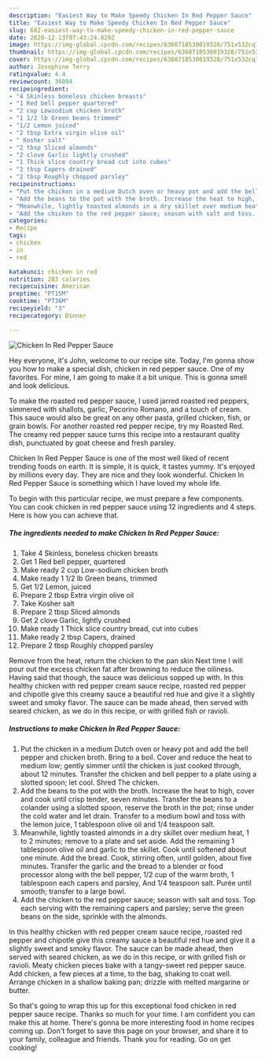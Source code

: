```yaml
---
description: "Easiest Way to Make Speedy Chicken In Red Pepper Sauce"
title: "Easiest Way to Make Speedy Chicken In Red Pepper Sauce"
slug: 682-easiest-way-to-make-speedy-chicken-in-red-pepper-sauce
date: 2020-12-13T07:43:24.029Z
image: https://img-global.cpcdn.com/recipes/6368718530019328/751x532cq70/chicken-in-red-pepper-sauce-recipe-main-photo.jpg
thumbnail: https://img-global.cpcdn.com/recipes/6368718530019328/751x532cq70/chicken-in-red-pepper-sauce-recipe-main-photo.jpg
cover: https://img-global.cpcdn.com/recipes/6368718530019328/751x532cq70/chicken-in-red-pepper-sauce-recipe-main-photo.jpg
author: Josephine Terry
ratingvalue: 4.4
reviewcount: 36094
recipeingredient:
- "4 Skinless boneless chicken breasts"
- "1 Red bell pepper quartered"
- "2 cup Lowsodium chicken broth"
- "1 1/2 lb Green beans trimmed"
- "1/2 Lemon juiced"
- "2 tbsp Extra virgin olive oil"
- " Kosher salt"
- "2 tbsp Sliced almonds"
- "2 clove Garlic lightly crushed"
- "1 Thick slice country bread cut into cubes"
- "2 tbsp Capers drained"
- "2 tbsp Roughly chopped parsley"
recipeinstructions:
- "Put the chicken in a medium Dutch oven or heavy pot and add the bell pepper and chicken broth. Bring to a boil. Cover and reduce the heat to medium low; gently simmer until the chicken is just cooked through, about 12 minutes. Transfer the chicken and bell pepper to a plate using a slotted spoon; let cool. Shred The chicken."
- "Add the beans to the pot with the broth. Increase the heat to high, cover and cook until crisp tender, seven minutes. Transfer the beans to a colander using a slotted spoon, reserve the broth in the pot; rinse under the cold water and let drain. Transfer to a medium bowl and toss with the lemon juice, 1 tablespoon olive oil and 1/4 teaspoon salt."
- "Meanwhile, lightly toasted almonds in a dry skillet over medium heat, 1 to 2 minutes; remove to a plate and set aside. Add the remaining 1 tablespoon olive oil and garlic to the skillet. Cook until softened about one minute. Add the bread. Cook, stirring often, until golden, about five minutes. Transfer the garlic and the bread to a blender or food processor along with the bell pepper, 1/2 cup of the warm broth, 1 tablespoon each capers and parsley, And 1/4 teaspoon salt. Purée until smooth; transfer to a large bowl."
- "Add the chicken to the red pepper sauce; season with salt and toss. Top each serving with the remaining capers and parsley; serve the green beans on the side, sprinkle with the almonds."
categories:
- Recipe
tags:
- chicken
- in
- red

katakunci: chicken in red 
nutrition: 283 calories
recipecuisine: American
preptime: "PT15M"
cooktime: "PT36M"
recipeyield: "3"
recipecategory: Dinner

---
```



![Chicken In Red Pepper Sauce](https://img-global.cpcdn.com/recipes/6368718530019328/751x532cq70/chicken-in-red-pepper-sauce-recipe-main-photo.jpg)

Hey everyone, it's John, welcome to our recipe site. Today, I'm gonna show you how to make a special dish, chicken in red pepper sauce. One of my favorites. For mine, I am going to make it a bit unique. This is gonna smell and look delicious.

To make the roasted red pepper sauce, I used jarred roasted red peppers, simmered with shallots, garlic, Pecorino Romano, and a touch of cream. This sauce would also be great on any other pasta, grilled chicken, fish, or grain bowls. For another roasted red pepper recipe, try my Roasted Red. The creamy red pepper sauce turns this recipe into a restaurant quality dish, punctuated by goat cheese and fresh parsley.

Chicken In Red Pepper Sauce is one of the most well liked of recent trending foods on earth. It is simple, it is quick, it tastes yummy. It's enjoyed by millions every day. They are nice and they look wonderful. Chicken In Red Pepper Sauce is something which I have loved my whole life.


To begin with this particular recipe, we must prepare a few components. You can cook chicken in red pepper sauce using 12 ingredients and 4 steps. Here is how you can achieve that.

<!--inarticleads1-->

##### The ingredients needed to make Chicken In Red Pepper Sauce:

1. Take 4 Skinless, boneless chicken breasts
1. Get 1 Red bell pepper, quartered
1. Make ready 2 cup Low-sodium chicken broth
1. Make ready 1 1/2 lb Green beans, trimmed
1. Get 1/2 Lemon, juiced
1. Prepare 2 tbsp Extra virgin olive oil
1. Take  Kosher salt
1. Prepare 2 tbsp Sliced almonds
1. Get 2 clove Garlic, lightly crushed
1. Make ready 1 Thick slice country bread, cut into cubes
1. Make ready 2 tbsp Capers, drained
1. Prepare 2 tbsp Roughly chopped parsley


Remove from the heat, return the chicken to the pan skin Next time I will pour out the excess chicken fat after browning to reduce the oiliness. Having said that though, the sauce was delicious sopped up with. In this healthy chicken with red pepper cream sauce recipe, roasted red pepper and chipotle give this creamy sauce a beautiful red hue and give it a slightly sweet and smoky flavor. The sauce can be made ahead, then served with seared chicken, as we do in this recipe, or with grilled fish or ravioli. 

<!--inarticleads2-->

##### Instructions to make Chicken In Red Pepper Sauce:

1. Put the chicken in a medium Dutch oven or heavy pot and add the bell pepper and chicken broth. Bring to a boil. Cover and reduce the heat to medium low; gently simmer until the chicken is just cooked through, about 12 minutes. Transfer the chicken and bell pepper to a plate using a slotted spoon; let cool. Shred The chicken.
1. Add the beans to the pot with the broth. Increase the heat to high, cover and cook until crisp tender, seven minutes. Transfer the beans to a colander using a slotted spoon, reserve the broth in the pot; rinse under the cold water and let drain. Transfer to a medium bowl and toss with the lemon juice, 1 tablespoon olive oil and 1/4 teaspoon salt.
1. Meanwhile, lightly toasted almonds in a dry skillet over medium heat, 1 to 2 minutes; remove to a plate and set aside. Add the remaining 1 tablespoon olive oil and garlic to the skillet. Cook until softened about one minute. Add the bread. Cook, stirring often, until golden, about five minutes. Transfer the garlic and the bread to a blender or food processor along with the bell pepper, 1/2 cup of the warm broth, 1 tablespoon each capers and parsley, And 1/4 teaspoon salt. Purée until smooth; transfer to a large bowl.
1. Add the chicken to the red pepper sauce; season with salt and toss. Top each serving with the remaining capers and parsley; serve the green beans on the side, sprinkle with the almonds.


In this healthy chicken with red pepper cream sauce recipe, roasted red pepper and chipotle give this creamy sauce a beautiful red hue and give it a slightly sweet and smoky flavor. The sauce can be made ahead, then served with seared chicken, as we do in this recipe, or with grilled fish or ravioli. Meaty chicken pieces bake with a tangy-sweet red pepper sauce. Add chicken, a few pieces at a time, to the bag, shaking to coat well. Arrange chicken in a shallow baking pan; drizzle with melted margarine or butter. 

So that's going to wrap this up for this exceptional food chicken in red pepper sauce recipe. Thanks so much for your time. I am confident you can make this at home. There's gonna be more interesting food in home recipes coming up. Don't forget to save this page on your browser, and share it to your family, colleague and friends. Thank you for reading. Go on get cooking!
